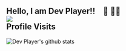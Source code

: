 <!--###  -->
<div>
  <h2>
    Hello, I am Dev Player!! 👋 🧑‍🎓
    <br/>
    <img src="https://profile-counter.glitch.me/dev-player/count.svg"/>
    <br/>
    Profile Visits
  </h2>
</div>

![Dev Player's github stats](https://github-readme-stats.vercel.app/api?username=Dev-Player&show_icons=true&theme=cobalt&include_all_commits=true&count_private=true&)

<!--
**Dev-Player/Dev-Player** is a ✨ _special_ ✨ repository because its `README.md` (this file) appears on your GitHub profile.

Here are some ideas to get you started:

- 🔭 I’m currently working on ...
- 🌱 I’m currently learning ...
- 👯 I’m looking to collaborate on ...
- 🤔 I’m looking for help with ...
- 💬 Ask me about ...
- 📫 How to reach me: ...
- 😄 Pronouns: ...
- ⚡ Fun fact: ...
-->
